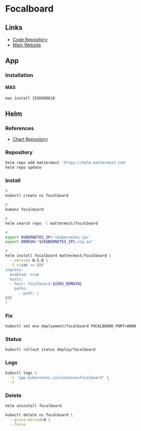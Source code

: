 # Focalboard

## Links

- [Code Repository](https://github.com/mattermost/focalboard)
- [Main Website](https://focalboard.com)

## App

<!--
https://www.focalboard.com/download/personal-edition/desktop/
-->

### Installation

#### MAS

```sh
mas install 1556908618
```

## Helm

### References

- [Chart Repository](https://github.com/mattermost/mattermost-helm/tree/master/charts/focalboard)

### Repository

```sh
helm repo add mattermost 'https://helm.mattermost.com'
helm repo update
```

### Install

```sh
#
kubectl create ns focalboard

#
kubens focalboard

#
helm search repo -l mattermost/focalboard

#
export KUBERNETES_IP='<kubernetes-ip>'
export DOMAIN="${KUBERNETES_IP}.nip.io"

#
helm install focalboard mattermost/focalboard \
  --version 0.5.0 \
  -f <(cat << EOF
ingress:
  enabled: true
  hosts:
  - host: focalboard.${K8S_DOMAIN}
    paths:
      - path: /
EOF
)
```

### Fix

```sh
kubectl set env deployment/focalboard FOCALBOARD_PORT=8000
```

### Status

```sh
kubectl rollout status deploy/focalboard
```

### Logs

```sh
kubectl logs \
  -l 'app.kubernetes.io/instance=focalboard' \
  -f
```

### Delete

```sh
helm uninstall focalboard

kubectl delete ns focalboard \
  --grace-period=0 \
  --force
```
